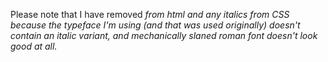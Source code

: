 Please note that I have removed <em> from html and any italics from CSS because the typeface I'm using (and that was used originally) doesn't contain an italic variant, and mechanically slaned roman font doesn't look good at all.
